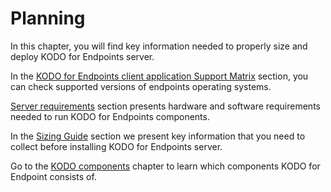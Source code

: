 # Planning

In this chapter, you will find key information needed to properly size and deploy KODO for Endpoints server.

In the [KODO for Endpoints client application Support Matrix](kodo-support-matrix.md) section, you can check supported versions of endpoints operating systems.

[Server requirements](server-requirements.md) section presents hardware and software requirements needed to run KODO for Endpoints components.

In the [Sizing Guide](sizing-guide/) section we present key information that you need to collect before installing KODO for Endpoints server.

Go to the [KODO components](../deployment/installable-components.md) chapter to learn which components KODO for Endpoint consists of.





